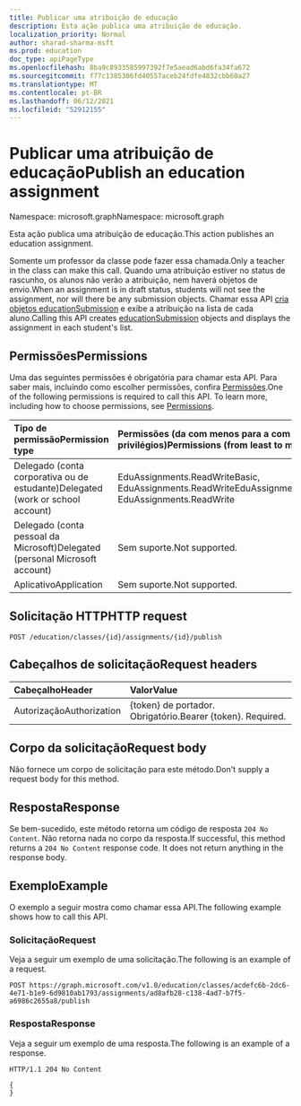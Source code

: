 ```yaml
---
title: Publicar uma atribuição de educação
description: Esta ação publica uma atribuição de educação.
localization_priority: Normal
author: sharad-sharma-msft
ms.prod: education
doc_type: apiPageType
ms.openlocfilehash: 8ba9c8933585997392f7e5aead6abd6fa34fa672
ms.sourcegitcommit: f77c1385306fd40557aceb24fdfe4832cbb60a27
ms.translationtype: MT
ms.contentlocale: pt-BR
ms.lasthandoff: 06/12/2021
ms.locfileid: "52912155"
---
```

# <a name="publish-an-education-assignment"></a><span data-ttu-id="ae193-103">Publicar uma atribuição de educação</span><span class="sxs-lookup"><span data-stu-id="ae193-103">Publish an education assignment</span></span>

<span data-ttu-id="ae193-104">Namespace: microsoft.graph</span><span class="sxs-lookup"><span data-stu-id="ae193-104">Namespace: microsoft.graph</span></span>

<span data-ttu-id="ae193-105">Esta ação publica uma atribuição de educação.</span><span class="sxs-lookup"><span data-stu-id="ae193-105">This action publishes an education assignment.</span></span>

 <span data-ttu-id="ae193-106">Somente um professor da classe pode fazer essa chamada.</span><span class="sxs-lookup"><span data-stu-id="ae193-106">Only a teacher in the class can make this call.</span></span> <span data-ttu-id="ae193-107">Quando uma atribuição estiver no status de rascunho, os alunos não verão a atribuição, nem haverá objetos de envio.</span><span class="sxs-lookup"><span data-stu-id="ae193-107">When an assignment is in draft status, students will not see the assignment, nor will there be any submission objects.</span></span> <span data-ttu-id="ae193-108">Chamar essa API [cria objetos educationSubmission](../resources/educationsubmission.md) e exibe a atribuição na lista de cada aluno.</span><span class="sxs-lookup"><span data-stu-id="ae193-108">Calling this API creates [educationSubmission](../resources/educationsubmission.md) objects and displays the assignment in each student's list.</span></span>

## <a name="permissions"></a><span data-ttu-id="ae193-109">Permissões</span><span class="sxs-lookup"><span data-stu-id="ae193-109">Permissions</span></span>
<span data-ttu-id="ae193-p102">Uma das seguintes permissões é obrigatória para chamar esta API. Para saber mais, incluindo como escolher permissões, confira [Permissões](/graph/permissions-reference).</span><span class="sxs-lookup"><span data-stu-id="ae193-p102">One of the following permissions is required to call this API. To learn more, including how to choose permissions, see [Permissions](/graph/permissions-reference).</span></span>

|<span data-ttu-id="ae193-112">Tipo de permissão</span><span class="sxs-lookup"><span data-stu-id="ae193-112">Permission type</span></span>      | <span data-ttu-id="ae193-113">Permissões (da com menos para a com mais privilégios)</span><span class="sxs-lookup"><span data-stu-id="ae193-113">Permissions (from least to most privileged)</span></span>              |
|:--------------------|:---------------------------------------------------------|
|<span data-ttu-id="ae193-114">Delegado (conta corporativa ou de estudante)</span><span class="sxs-lookup"><span data-stu-id="ae193-114">Delegated (work or school account)</span></span> |  <span data-ttu-id="ae193-115">EduAssignments.ReadWriteBasic, EduAssignments.ReadWrite</span><span class="sxs-lookup"><span data-stu-id="ae193-115">EduAssignments.ReadWriteBasic, EduAssignments.ReadWrite</span></span>  |
|<span data-ttu-id="ae193-116">Delegado (conta pessoal da Microsoft)</span><span class="sxs-lookup"><span data-stu-id="ae193-116">Delegated (personal Microsoft account)</span></span> |  <span data-ttu-id="ae193-117">Sem suporte.</span><span class="sxs-lookup"><span data-stu-id="ae193-117">Not supported.</span></span>  |
|<span data-ttu-id="ae193-118">Aplicativo</span><span class="sxs-lookup"><span data-stu-id="ae193-118">Application</span></span> | <span data-ttu-id="ae193-119">Sem suporte.</span><span class="sxs-lookup"><span data-stu-id="ae193-119">Not supported.</span></span> | 

## <a name="http-request"></a><span data-ttu-id="ae193-120">Solicitação HTTP</span><span class="sxs-lookup"><span data-stu-id="ae193-120">HTTP request</span></span>
<!-- { "blockType": "ignored" } -->
```http
POST /education/classes/{id}/assignments/{id}/publish

```
## <a name="request-headers"></a><span data-ttu-id="ae193-121">Cabeçalhos de solicitação</span><span class="sxs-lookup"><span data-stu-id="ae193-121">Request headers</span></span>
| <span data-ttu-id="ae193-122">Cabeçalho</span><span class="sxs-lookup"><span data-stu-id="ae193-122">Header</span></span>       | <span data-ttu-id="ae193-123">Valor</span><span class="sxs-lookup"><span data-stu-id="ae193-123">Value</span></span> |
|:---------------|:--------|
| <span data-ttu-id="ae193-124">Autorização</span><span class="sxs-lookup"><span data-stu-id="ae193-124">Authorization</span></span>  | <span data-ttu-id="ae193-p103">{token} de portador. Obrigatório.</span><span class="sxs-lookup"><span data-stu-id="ae193-p103">Bearer {token}. Required.</span></span>  |

## <a name="request-body"></a><span data-ttu-id="ae193-127">Corpo da solicitação</span><span class="sxs-lookup"><span data-stu-id="ae193-127">Request body</span></span>
<span data-ttu-id="ae193-128">Não fornece um corpo de solicitação para este método.</span><span class="sxs-lookup"><span data-stu-id="ae193-128">Don't supply a request body for this method.</span></span>

## <a name="response"></a><span data-ttu-id="ae193-129">Resposta</span><span class="sxs-lookup"><span data-stu-id="ae193-129">Response</span></span>
<span data-ttu-id="ae193-p104">Se bem-sucedido, este método retorna um código de resposta `204 No Content`. Não retorna nada no corpo da resposta.</span><span class="sxs-lookup"><span data-stu-id="ae193-p104">If successful, this method returns a `204 No Content` response code. It does not return anything in the response body.</span></span>

## <a name="example"></a><span data-ttu-id="ae193-132">Exemplo</span><span class="sxs-lookup"><span data-stu-id="ae193-132">Example</span></span>
<span data-ttu-id="ae193-133">O exemplo a seguir mostra como chamar essa API.</span><span class="sxs-lookup"><span data-stu-id="ae193-133">The following example shows how to call this API.</span></span>

### <a name="request"></a><span data-ttu-id="ae193-134">Solicitação</span><span class="sxs-lookup"><span data-stu-id="ae193-134">Request</span></span>
<span data-ttu-id="ae193-135">Veja a seguir um exemplo de uma solicitação.</span><span class="sxs-lookup"><span data-stu-id="ae193-135">The following is an example of a request.</span></span>

<!-- {
  "blockType": "request",
  "sampleKeys": ["ad8afb28-c138-4ad7-b7f5-a6986c2655a8"],
  "name": "educationassignment_publish_2"
}-->
```http
POST https://graph.microsoft.com/v1.0/education/classes/acdefc6b-2dc6-4e71-b1e9-6d9810ab1793/assignments/ad8afb28-c138-4ad7-b7f5-a6986c2655a8/publish
```

### <a name="response"></a><span data-ttu-id="ae193-136">Resposta</span><span class="sxs-lookup"><span data-stu-id="ae193-136">Response</span></span>
<span data-ttu-id="ae193-137">Veja a seguir um exemplo de uma resposta.</span><span class="sxs-lookup"><span data-stu-id="ae193-137">The following is an example of a response.</span></span> 

<!-- {
  "blockType": "response",
  "truncated": true,
  "@odata.type": "microsoft.graph.educationAssignment"
} -->
```http
HTTP/1.1 204 No Content

{
}
```

<!-- uuid: 8fcb5dbc-d5aa-4681-8e31-b001d5168d79
2015-10-25 14:57:30 UTC -->
<!--
{
  "type": "#page.annotation",
  "description": "educationAssignment: publish",
  "keywords": "",
  "section": "documentation",
  "tocPath": "",
  "suppressions": [
  ]
}
-->


